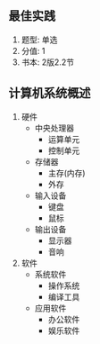 

## 最佳实践


1. 题型: 单选
2. 分值: 1
3. 书本: 2版2.2节




## 计算机系统概述

1. 硬件  
    - 中央处理器  
        - 运算单元  
        - 控制单元  
    - 存储器  
        - 主存(内存)  
        - 外存  
    - 输入设备  
        - 键盘  
        - 鼠标  
    - 输出设备  
        - 显示器  
        - 音响
2. 软件  
    - 系统软件  
        - 操作系统  
        - 编译工具  
    - 应用软件  
        - 办公软件  
        - 娱乐软件  

